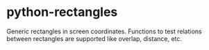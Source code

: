 python-rectangles
=================

Generic rectangles in screen coordinates. Functions to test relations between rectangles are supported like overlap, distance, etc.
